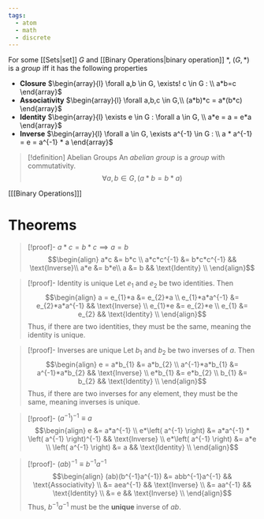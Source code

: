 ```yaml
---
tags:
  - atom
  - math
  - discrete
---
```

For some [[Sets|set]] $G$ and [[Binary Operations|binary operation]] $*$, $(G, *)$ is a *group* iff it has the following properties
- **Closure**
  $\begin{array}{l} \forall a,b \in G, \exists! c \in G : \\ a*b=c \end{array}$
- **Associativity**
  $\begin{array}{l} \forall a,b,c \in G,\\ (a*b)*c = a*(b*c) \end{array}$
- **Identity**
  $\begin{array}{l} \exists e \in G : \forall a \in G, \\ a*e = a = e*a \end{array}$
- **Inverse**
  $\begin{array}{l} \forall a \in G, \exists a^{-1} \in G : \\ a * a^{-1} = e = a^{-1} * a \end{array}$

> [!definition] Abelian Groups
> An *abelian group* is a *group* with commutativity.
> $$\forall a,b \in G, (a*b = b*a)$$

\[[[Binary Operations]]\]
# Theorems
> [!proof]- $a*c = b*c \implies a = b$
> $$\begin{align}
> 	a*c &= b*c \\
> 	a*c*c^{-1} &= b*c*c^{-1} && \text{Inverse}\\
> 	a*e &= b*e\\
> 	a &= b && \text{Identity} \\
> \end{align}$$

> [!proof]- Identity is unique
> Let $e_{1}$ and $e_{2}$ be two identities. Then
> $$\begin{align}
> 	a = e_{1}*a &= e_{2}*a \\
> 	e_{1}*a*a^{-1} &= e_{2}*a*a^{-1} && \text{Inverse} \\
> 	e_{1}*e &= e_{2}*e \\
> 	e_{1} &= e_{2} && \text{Identity} \\
> \end{align}$$
> Thus, if there are two identities, they must be the same, meaning the identity is unique.

> [!proof]- Inverses are unique
> Let $b_{1}$ and $b_{2}$ be two inverses of $a$. Then
> $$\begin{align}
> 	e = a*b_{1} &= a*b_{2} \\
> 	a^{-1}*a*b_{1} &= a^{-1}*a*b_{2} && \text{Inverse} \\
> 	e*b_{1} &= e*b_{2} \\
> 	b_{1} &= b_{2} && \text{Identity} \\
> \end{align}$$
> Thus, if there are two inverses for any element, they must be the same, meaning inverses is unique.

> [!proof]- $\left( a^{-1} \right)^{-1} \equiv a$
> $$\begin{align}
> 	e &= a*a^{-1} \\
> 	e*\left( a^{-1} \right) &= a*a^{-1} * \left( a^{-1} \right)^{-1} && \text{Inverse} \\
> 	e*\left( a^{-1} \right) &= a*e \\
> 	\left( a^{-1} \right) &= a && \text{Identity} \\
> \end{align}$$

> [!proof]- $\left( ab \right)^{-1} \equiv b^{-1}a^{-1}$
> $$\begin{align}
> 	(ab)(b^{-1}a^{-1}) &= abb^{-1}a^{-1} && \text{Associativity} \\
> 	&= aea^{-1} && \text{Inverse} \\
> 	&= aa^{-1} && \text{Identity} \\
> 	&= e && \text{Inverse} \\
> \end{align}$$
> Thus, $b^{-1}a^{-1}$ must be the **unique** inverse of $ab$.